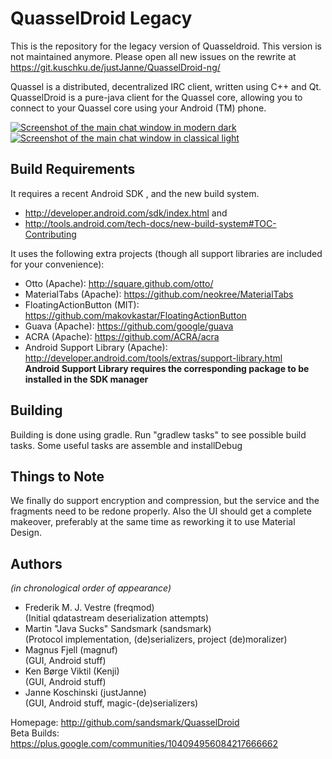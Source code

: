QuasselDroid Legacy
===================

This is the repository for the legacy version of Quasseldroid. This version is not maintained anymore.
Please open all new issues on the rewrite at https://git.kuschku.de/justJanne/QuasselDroid-ng/

Quassel is a distributed, decentralized IRC client, written using C++ and Qt.
QuasselDroid is a pure-java client for the Quassel core, allowing you to
connect to your Quassel core using your Android (TM) phone.

[![Screenshot of the main chat window in modern dark](https://i.imgur.com/GSvIT65l.png)](https://imgur.com/a/iNaEm)
[![Screenshot of the main chat window in classical light](https://i.imgur.com/sjOQlFyl.png)](https://imgur.com/a/iNaEm)

Build Requirements
------------------

It requires a recent Android SDK , and the new build system.
- http://developer.android.com/sdk/index.html and
- http://tools.android.com/tech-docs/new-build-system#TOC-Contributing

It uses the following extra projects (though all support libraries are included
for your convenience):

 - Otto (Apache): http://square.github.com/otto/
 - MaterialTabs (Apache): https://github.com/neokree/MaterialTabs
 - FloatingActionButton (MIT): https://github.com/makovkastar/FloatingActionButton
 - Guava (Apache): https://github.com/google/guava
 - ACRA (Apache): https://github.com/ACRA/acra
 - Android Support Library (Apache): http://developer.android.com/tools/extras/support-library.html  
   **Android Support Library requires the corresponding package to be installed in the SDK manager**

Building
--------
Building is done using gradle. Run "gradlew tasks" to see possible build tasks. Some useful tasks are
assemble and installDebug

Things to Note
--------------
We finally do support encryption and compression, but the service and the fragments need to be redone properly. Also the UI should get a complete makeover, preferably at the same time as reworking it to use Material Design.


Authors
-------
*(in chronological order of appearance)*

  - Frederik M. J. Vestre (freqmod)  
    (Initial qdatastream deserialization attempts)
  - Martin "Java Sucks" Sandsmark (sandsmark)  
    (Protocol implementation, (de)serializers, project (de)moralizer)
  - Magnus Fjell (magnuf)  
    (GUI, Android stuff)
  - Ken Børge Viktil (Kenji)  
    (GUI, Android stuff)
  - Janne Koschinski (justJanne)  
    (GUI, Android stuff, magic-(de)serializers)


Homepage: http://github.com/sandsmark/QuasselDroid  
Beta Builds: https://plus.google.com/communities/104094956084217666662
